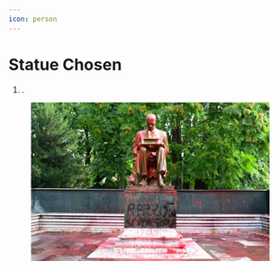 ```yaml
---
icon: person
---
```


# Statue Chosen

1. .

<figure><img src="../.gitbook/assets/img_indro_montanelli_2.jpg" alt=""><figcaption></figcaption></figure>
